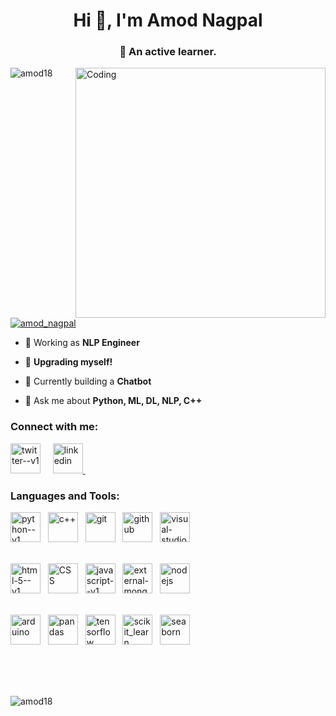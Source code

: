 <h1 align="center">Hi 👋, I'm Amod Nagpal</h1>
<h3 align="center">🌱 An active learner.</h3>
<img align="right" alt="Coding" width="400" src="https://camo.githubusercontent.com/c1dcb74cc1c1835b1d716f5051499a2814c683c806b15f04b0eba492863703e9/68747470733a2f2f63646e2e6472696262626c652e636f6d2f75736572732f3733303730332f73637265656e73686f74732f363538313234332f6176656e746f2e676966">

<p align="left"> <img src="https://komarev.com/ghpvc/?username=amod18&label=Profile%20views&color=0e75b6&style=flat" alt="amod18" /> </p>

<p align="left"> <a href="https://twitter.com/AmodNagpal" target="blank"><img src="https://img.shields.io/twitter/follow/AmodNagpal?logo=twitter&style=for-the-badge" alt="amod_nagpal" /></a> </p>

- 🐅 Working as **NLP Engineer**

- 🔭 **Upgrading myself!**

- 🌱 Currently building a **Chatbot**

- 💬 Ask me about **Python, ML, DL, NLP, C++**

<h3 align="left">Connect with me:</h3>
<p align="left">
<a href="https://twitter.com/AmodNagpal" target="blank"><img width="48" height="48" src="https://img.icons8.com/color/48/twitter--v1.png" alt="twitter--v1"/></a> &nbsp &nbsp
<a href="https://in.linkedin.com/in/amod-nagpal-0a9709203?trk=people-guest_people_search-card" target="blank"> <img width="48" height="48" src="https://img.icons8.com/color/48/linkedin.png" alt="linkedin"/> </a> &nbsp &nbsp
<a href="https://codeforces.com/profile/amod18" target="blank"></a>
</p>

<h3 align="left">Languages and Tools:</h3>
<p align="left"> 
<a> <img width="48" height="48" src="https://img.icons8.com/color/48/000000/python--v1.png" alt="python--v1"/>
</a> &nbsp;
<a> <img width="48" height="48" src="https://img.icons8.com/external-others-iconmarket/64/external-cpp-file-types-others-iconmarket-2.png" alt="c++"/> 
</a> &nbsp;
<a> <img width="48" height="48" src="https://www.vectorlogo.zone/logos/git-scm/git-scm-icon.svg" alt="git" />
</a> &nbsp;
<a> <img width="48" height="48" src="https://img.icons8.com/nolan/64/github.png" alt="github"/>
</a> &nbsp;
<a> <img width="48" height="48" src="https://img.icons8.com/fluency/48/visual-studio-code-2019.png" alt="visual-studio-code"/>
</a> &nbsp;
<br> <br>
  
<a> <img width="48" height="48" src="https://img.icons8.com/color/48/000000/html-5--v1.png" alt="html-5--v1"/> </a> &nbsp;
<a> <img width="48" height="48" src="https://img.icons8.com/external-flaticons-lineal-color-flat-icons/64/external-css-mobile-app-development-flaticons-lineal-color-flat-icons-3.png" alt="CSS"/>
</a> &nbsp;
<a> <img width="48" height="48" src="https://img.icons8.com/color/48/javascript--v1.png" alt="javascript--v1"/>
</a> &nbsp;
<a> <img width="48" height="48" src="https://img.icons8.com/external-tal-revivo-filled-tal-revivo/24/external-mongodb-a-cross-platform-document-oriented-database-program-logo-filled-tal-revivo.png" alt="external-mongodb-a-cross-platform-document-oriented-database-program-logo-filled-tal-revivo"/>
</a> &nbsp;
<a> <img width="48" height="48" src="https://img.icons8.com/color/48/nodejs.png" alt="nodejs"/> 
</a> &nbsp;
<br> <br>

<a> <img width="48" height="48" src="https://cdn.worldvectorlogo.com/logos/arduino-1.svg" alt="arduino"/> 
</a> &nbsp;
<a> <img width="48" height="48" src="https://img.icons8.com/color/48/pandas.png" alt="pandas"/>
</a> &nbsp;
<a> <img width="48" height="48" src="https://www.vectorlogo.zone/logos/tensorflow/tensorflow-icon.svg" alt="tensorflow"/> 
</a> &nbsp;
<a> <img width="48" height="48" src="https://upload.wikimedia.org/wikipedia/commons/0/05/Scikit_learn_logo_small.svg" alt="scikit_learn" /> 
</a> &nbsp;
<a> <img width="48" height="48" src="https://seaborn.pydata.org/_images/logo-mark-lightbg.svg" alt="seaborn" /> 
</a> &nbsp;
<br><br>
</p>
<br>
<br>
<p><img align="center" src="https://github-readme-stats.vercel.app/api/top-langs?username=amod18&show_icons=true&locale=en&layout=compact" alt="amod18" /></p>
